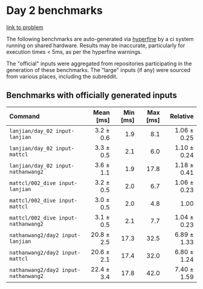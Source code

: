 # Day 2 benchmarks

[link to problem](http://adventofcode.com/2021/day/2)

The following benchmarks are auto-generated via [hyperfine](https://github.com/sharkdp/hyperfine) by a ci system running on shared hardware. Results may be inaccurate, particularly for execution times < 5ms, as per the hyperfine warnings.

The "official" inputs were aggregated from repositories participating in the generation of these benchmarks. The "large" inputs (if any) were sourced from various places, including the subreddit.

## Benchmarks with officially generated inputs
| Command | Mean [ms] | Min [ms] | Max [ms] | Relative |
|:---|---:|---:|---:|---:|
| `lanjian/day_02 input-lanjian` | 3.2 ± 0.6 | 1.9 | 8.1 | 1.06 ± 0.25 |
| `lanjian/day_02 input-mattcl` | 3.3 ± 0.5 | 2.1 | 6.0 | 1.10 ± 0.24 |
| `lanjian/day_02 input-nathanwang2` | 3.6 ± 1.1 | 1.9 | 17.8 | 1.18 ± 0.41 |
| `mattcl/002_dive input-lanjian` | 3.2 ± 0.5 | 2.0 | 6.7 | 1.06 ± 0.23 |
| `mattcl/002_dive input-mattcl` | 3.0 ± 0.5 | 2.0 | 4.8 | 1.00 |
| `mattcl/002_dive input-nathanwang2` | 3.1 ± 0.5 | 2.1 | 7.7 | 1.04 ± 0.23 |
| `nathanwang2/day2 input-lanjian` | 20.8 ± 2.5 | 17.3 | 32.5 | 6.89 ± 1.33 |
| `nathanwang2/day2 input-mattcl` | 20.6 ± 2.1 | 17.4 | 32.0 | 6.80 ± 1.24 |
| `nathanwang2/day2 input-nathanwang2` | 22.4 ± 3.4 | 17.8 | 42.0 | 7.40 ± 1.59 |
